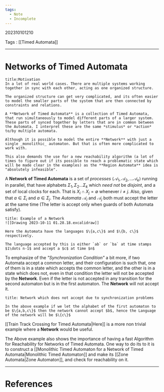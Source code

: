 ```yaml
---
tags:
  - Note
  - Incomplete
---
```

202310101210

Tags : [[Timed Automata]]

---
# Networks of Timed Automata
```ad-tip
title:Motivation
In a lot of real world cases. There are multiple systems working together in sync with each other, acting as one organized structure.

The organized structure can get very complicated, and its often easier to model the smaller parts of the system that are then connected by constraints and relations. 

A **Network of Timed Automata** is a collection of Timed Automata, that run simultaneously to model different parts of a larger system. These parts of synced together by letters that are in common between the Automata. I interpret these are the same *stimulus* or *action* to/by multiple automata.

Although it is possible to model the entire **Network** with just a single _monolithic_ automaton. But that is often more complicated to work with.

This also demands the use for a new reachability algorithm (a lot of times to figure out if its possible to reach a problematic state which will be made clear in the examples) as the **Region Automata** idea is "absolutely infeasible".
```

A **Network of Timed Automata** is a set of _processes_ $\langle\mathcal A_{1},\mathcal A_{2},\dots\mathcal A_{k}\rangle$ running in parallel, that have alphabets $\Sigma_{1},\Sigma_{2}\dots\Sigma_{k}$ which _need not_ be _disjoint_, and a set of local clocks for each. That is $X_{i}\cap X_{j}=\emptyset$ whenever $i\ne j$.
Also, given that $a\in\Sigma_{i}$ and $a\in \Sigma_{j}$. The *Automata* $\mathcal A_{i}$ and $\mathcal A_{j}$ both must accept the letter at the same time (The letter is accept only when guards of both Automata satisfy).

```ad-example
title: Example of a Network
![[Drawing 2023-10-11 01.28.18.excalidraw]]

Here the Automata have the languages $\{a,c\}$ and $\{b, c\}$ respectively.

The language accepted by this is either `ab` or `ba` at time stamps $1\dots n-1$ and accept a $c$ at time $n$
```

To emphasize of the *"Synchronization Condition"* a bit more, if two Automata accept a common letter, and their configuration is such that, one of them is in a state which accepts the common letter, and the other is in a state which does not, even in that condition the letter will not be accepted by the **Network**. Even if the letter is not accepted in any transition for the second automaton but is in the first automaton. The **Network** will not accept it.

```ad-example
title: Network which does not accept due to synchronization problems

In the above example if we let the alphabet of the first automaton to be $\{a,b,c\}$ then the network cannot accept $b$, hence the Language of the network will be $\{c\}$
```

[[Train Track Crossing for Timed Automata|Here]] is a more non trivial example where a **Network** would be useful.

The Above example also shows the importance of having a fast Algorithm for Reachability for Networks of Timed Automata. One way to do its to it is to construct a [[Monolithic Timed Automaton for a Network of Timed Automata|Monolithic Timed Automaton]] and make its [[Zone Automata|Zone Automaton]], and check for reachability on it.

---
# References
